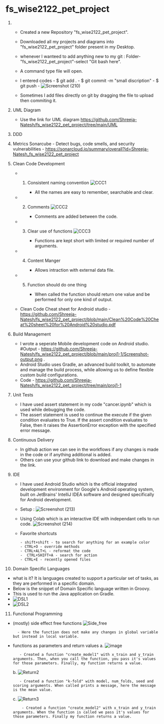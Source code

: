 # fs_wise2122_pet_project
1. - Created a new Repository "fs_wise2122_pet_project".
   - Downloaded all my projects and diagrams into "fs_wise2122_pet_project" folder present in my Desktop.
   - whenever I wanteed to add anything new to my git : Folder-"fs_wise2122_pet_project"-select "Git bash here".
   - A command type file will open. 
   - I entered codes - $ git add .
                    - $ git commit -m "small discription"
                    - $ git push
                    - ![Screenshot (210)](https://user-images.githubusercontent.com/87199756/153854559-fc51e416-7f85-44a7-b382-6b0497d823bb.png)

   - Sometimes I add files directly on git by dragging the file to upload then commiting it.
2. UML Diagram
   - Use the link for UML diagram https://github.com/Shreeja-Natesh/fs_wise2122_pet_project/tree/main/UML
3. DDD
4. Metrics
   Sonarcube -  Detect bugs, code smells, and security vulnerabilities
             -  https://sonarcloud.io/summary/overall?id=Shreeja-Natesh_fs_wise2122_pet_project
5. Clean Code Development
   - 1. Consistent naming convention
      ![CCC1](https://user-images.githubusercontent.com/87199756/153934780-c224197e-819a-4ca1-9d2d-0c4d8e9aca18.PNG)
         
         - All the names are easy to remember, searchable and clear.
   - 2. Comments
      ![CCC2](https://user-images.githubusercontent.com/87199756/153935112-ee5c2715-d9b5-4291-8722-df3bb86e4597.PNG)
         
         - Comments are added between the code.
   - 3. Clear use of functions
      ![CCC3](https://user-images.githubusercontent.com/87199756/153935289-3b5a0b8b-d667-4a1d-ad0d-d7800bd9c5cf.PNG)
         
         - Functions are kept short with limited or required number of arguments.
   - 4. Content Manger
         
         - Allows intraction with external data file.
   - 5. Function should do one thing
         
         - When called the function should return one value and be performed for only one kind of output.

   - Clean Code Cheat sheet for Android studio -  https://github.com/Shreeja-Natesh/fs_wise2122_pet_project/blob/main/Clean%20Code%20Cheat%20sheet%20for%20Android%20studio.pdf
7. Build Management
   - I wrote a seperate Mobile development code on Android studio.
    #Output - https://github.com/Shreeja-Natesh/fs_wise2122_pet_project/blob/main/proj1-1/Screenshot-output.png .
   - Android Studio uses Gradle, an advanced build toolkit, to automate and manage the build process, while allowing us to define flexible custom build configurations.
   - Code - https://github.com/Shreeja-Natesh/fs_wise2122_pet_project/tree/main/proj1-1
7. Unit Tests
   - I have used assert statement in my code "cancer.ipynb" which is used while debugging the code.
   - The assert statement is used to continue the execute if the given condition evaluates to True. If the assert condition evaluates to False, then it raises the AssertionError   exception with the specified error message.
8. Continuous Delivery 
   - In github action we can see in the workflows if any changes is made in the code or if anything additional is added.
   - Others can use your github link to download and make changes in the link.

9. IDE
   - I have used Android Studio which is the official integrated development environment for Google's Android operating system, built on JetBrains' IntelliJ IDEA software and designed specifically for Android development.
   - Setup :
         ![Screenshot (213)](https://user-images.githubusercontent.com/87199756/153851512-6dd73140-b613-4f48-89fb-0218aed1fd43.png)

   - Using Colab which is an interactive IDE with independant cells to run code.
         ![Screenshot (214)](https://user-images.githubusercontent.com/87199756/153851876-8322d91d-07ab-439f-9ea3-9e054ae181d4.png)

   - Favorite shortcuts
         
         - shift+shift - to search for anything for an example color
         - CTRL+O - override methods
         - CTRL+ALT+L - reformat the code
         -  CTRL+SHIFT+A - search for action
         - CTRL+E - recently opened files
         
10. Domain Specific Languages
   - what is it? It is languages created to support a particular set of tasks, as they are performed in a specific domain.
   - Below is the snippet of Domain Specific language written in Groovy.
   - This is used to run the Java application on Gradle.
   - ![DSL1](https://user-images.githubusercontent.com/87199756/153915669-f9acc82b-e5db-4aef-8e0d-b8f1924e44fa.PNG)
   - ![DSL2](https://user-images.githubusercontent.com/87199756/153915786-c73b9a44-b45c-4fca-8843-9f2c0ce12262.PNG)




11. Functional Programming
   - (mostly) side effect free functions
         ![Side_free](https://user-images.githubusercontent.com/87199756/153762589-cfed9866-514e-413f-aa7c-2d500ef66960.PNG)
           
           - Here the function does not make any changes in global variable but instead in local variable.
   
   - functions as parameters and return values
        a. ![image](https://user-images.githubusercontent.com/87199756/153765620-73204884-f22c-4e88-86f5-5d7c0b1b7209.png)

            - Created a function "create_model1" with x_train and y_train arguments. Then, when you call the function, you pass it's values for those parameters. Finally, my function returns a value.
        b. ![Return2](https://user-images.githubusercontent.com/87199756/153765831-f660c457-2a56-4643-97b3-69935771302f.PNG)
            
            - Created a function "k-fold" with model, num_folds, seed and scoring arguments. When called prints a message, here the message is the mean value.
        c. ![Return3](https://user-images.githubusercontent.com/87199756/153766047-bf8d20b8-3575-4689-8fdb-389e922ef624.PNG)
             
             - Created a function "create_model2" with x_train and y_train arguments. When the function is called we pass it's values for those parameters. Finally my function returns a value. 


         


         


    


